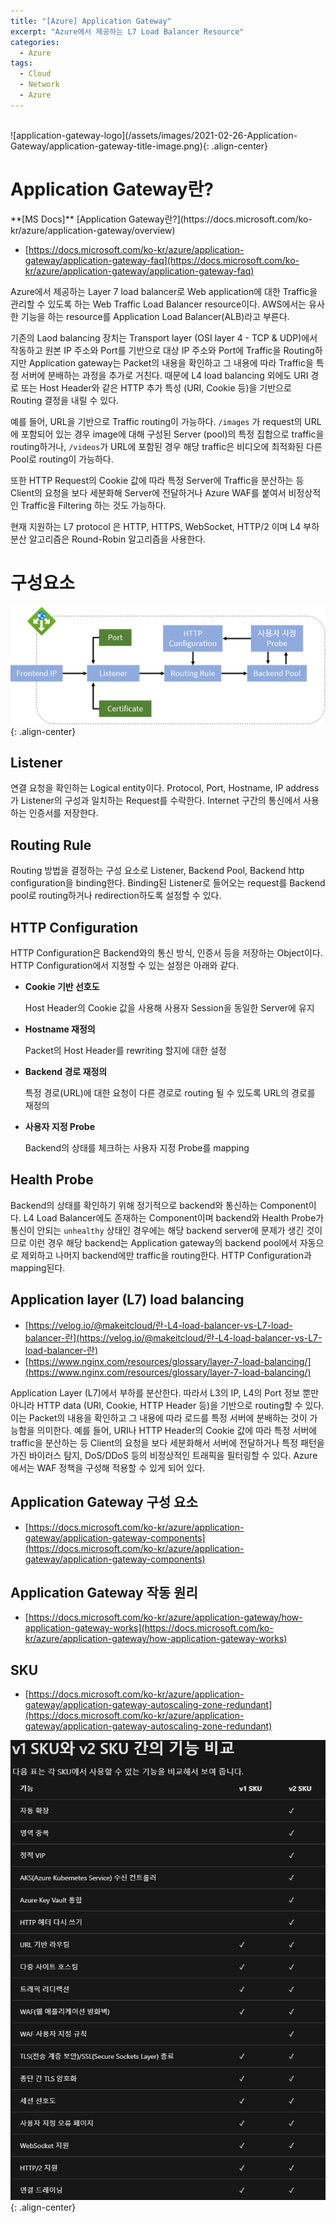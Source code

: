 ```yaml
---
title: "[Azure] Application Gateway"
excerpt: "Azure에서 제공하는 L7 Load Balancer Resource"
categories:
  - Azure
tags:
  - Cloud
  - Network
  - Azure
---
```


<br>
![application-gateway-logo](/assets/images/2021-02-26-Application-Gateway/application-gateway-title-image.png){: .align-center}
<br>

# Application Gateway란?

<div class="notice--info" markdown="1">
**[MS Docs]** [Application Gateway란?](https://docs.microsoft.com/ko-kr/azure/application-gateway/overview)
</div>

- [https://docs.microsoft.com/ko-kr/azure/application-gateway/application-gateway-faq](https://docs.microsoft.com/ko-kr/azure/application-gateway/application-gateway-faq)



Azure에서 제공하는 Layer 7 load balancer로 Web application에 대한 Traffic을 관리할 수 있도록 하는 Web Traffic Load Balancer resource이다. AWS에서는 유사한 기능을 하는 resource를 Application Load Balancer(ALB)라고 부른다. 

기존의 Laod balancing 장치는 Transport layer (OSI layer 4 - TCP & UDP)에서 작동하고 원본 IP 주소와 Port를 기반으로 대상 IP 주소와 Port에 Traffic을 Routing하지만 Application gateway는 Packet의 내용을 확인하고 그 내용에 따라 Traffic을 특정 서버에 분배하는 과정을 추가로 거친다. 때문에 L4 load balancing 외에도 URI 경로 또는 Host Header와 같은 HTTP 추가 특성 (URI, Cookie 등)을 기반으로 Routing 결정을 내릴 수 있다.

예를 들어, URL을 기반으로 Traffic routing이 가능하다. `/images` 가 request의 URL에 포함되어 있는 경우 image에 대해 구성된 Server (pool)의 특정 집합으로 traffic을 routing하거나, `/videos`가 URL에 포함된 경우 해당 traffic은 비디오에 최적화된 다른 Pool로 routing이 가능하다.

또한 HTTP Request의 Cookie 값에 따라 특정 Server에 Traffic을 분산하는 등 Client의 요청을 보다 세분화해 Server에 전달하거나 Azure WAF를 붙여서 비정상적인 Traffic을 Filtering 하는 것도 가능하다.

현재 지원하는 L7 protocol 은 HTTP, HTTPS, WebSocket, HTTP/2 이며 L4 부하 분산 알고리즘은 Round-Robin 알고리즘을 사용한다.

# 구성요소

![AppGW-Component-02](/assets/images/2021-02-26-Application-Gateway/AppGW-Component.png){: .align-center}

## Listener

연결 요청을 확인하는 Logical entity이다. Protocol, Port, Hostname, IP address가 Listener의 구성과 일치하는 Request를 수락한다. Internet 구간의 통신에서 사용하는 인증서를 저장한다.

## Routing Rule

Routing 방법을 결정하는 구성 요소로 Listener, Backend Pool, Backend http configuration을 binding한다. Binding된 Listener로 들어오는 request를 Backend pool로 routing하거나 redirection하도록 설정할 수 있다.

## HTTP Configuration

HTTP Configuration은 Backend와의 통신 방식, 인증서 등을 저장하는 Object이다. HTTP Configuration에서 지정할 수 있는 설정은 아래와 같다.

- **Cookie 기반 선호도**

  Host Header의 Cookie 값을 사용해 사용자 Session을 동일한 Server에 유지

- **Hostname 재정의**

  Packet의 Host Header를 rewriting 할지에 대한 설정

- **Backend 경로 재정의**

  특정 경로(URL)에 대한 요청이 다른 경로로 routing 될 수 있도록 URL의 경로를 재정의 
  
- **사용자 지정 Probe**

  Backend의 상태를 체크하는 사용자 지정 Probe를 mapping

## Health Probe

Backend의 상태를 확인하기 위해 정기적으로 backend와 통신하는 Component이다. L4 Load Balancer에도 존재하는 Component이며 backend와 Health Probe가 통신이 안되는 `unhealthy` 상태인 경우에는 해당 backend server에 문제가 생긴 것이므로 이런 경우 해당 backend는 Application gateway의 backend pool에서 자동으로 제외하고 나머지 backend에만 traffic을 routing한다. HTTP Configuration과 mapping된다.

## Application layer (L7) load balancing

- [https://velog.io/@makeitcloud/란-L4-load-balancer-vs-L7-load-balancer-란](https://velog.io/@makeitcloud/란-L4-load-balancer-vs-L7-load-balancer-란)
- [https://www.nginx.com/resources/glossary/layer-7-load-balancing/](https://www.nginx.com/resources/glossary/layer-7-load-balancing/)

Application Layer (L7)에서 부하를 분산한다. 따라서 L3의 IP, L4의 Port 정보 뿐만 아니라 HTTP data (URI, Cookie, HTTP Header 등)을 기반으로 routing할 수 있다. 이는 Packet의 내용을 확인하고 그 내용에 따라 로드를 특정 서버에 분배하는 것이 가능함을 의미한다. 예를 들어, URI나 HTTP Header의 Cookie 값에 따라 특정 서버에 traffic을 분산하는 등 Client의 요청을 보다 세분화해서 서버에 전달하거나 특정 패턴을 가진 바이러스 탐지, DoS/DDoS 등의 비정상적인 트래픽을 필터링할 수 있다. Azure에서는 WAF 정책을 구성해 적용할 수 있게 되어 있다.

## Application Gateway 구성 요소

- [https://docs.microsoft.com/ko-kr/azure/application-gateway/application-gateway-components](https://docs.microsoft.com/ko-kr/azure/application-gateway/application-gateway-components)


## Application Gateway 작동 원리

- [https://docs.microsoft.com/ko-kr/azure/application-gateway/how-application-gateway-works](https://docs.microsoft.com/ko-kr/azure/application-gateway/how-application-gateway-works)

## SKU

- [https://docs.microsoft.com/ko-kr/azure/application-gateway/application-gateway-autoscaling-zone-redundant](https://docs.microsoft.com/ko-kr/azure/application-gateway/application-gateway-autoscaling-zone-redundant)

![Application-Gateway-SKU](/assets/images/2021-02-26-Application-Gateway/Application-Gateway-sku.png){: .align-center}